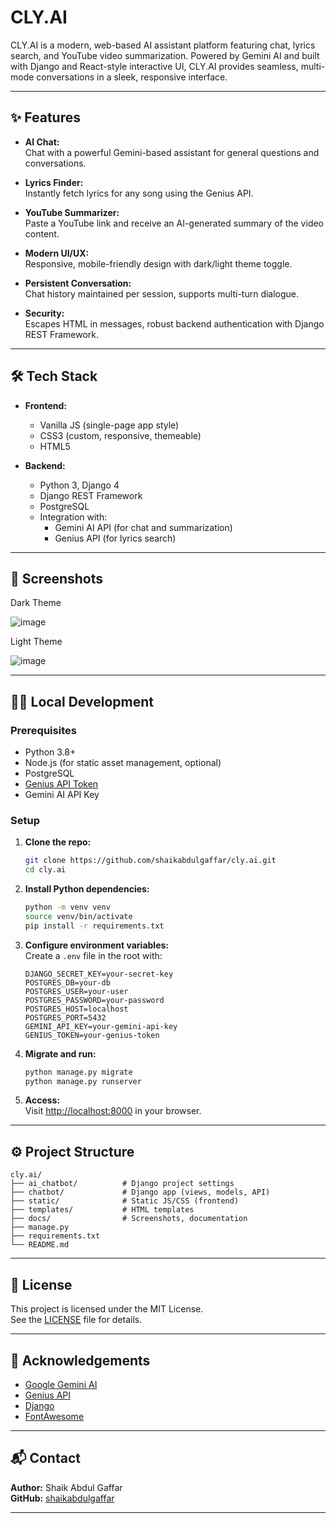 # CLY.AI

CLY.AI is a modern, web-based AI assistant platform featuring chat, lyrics search, and YouTube video summarization. Powered by Gemini AI and built with Django and React-style interactive UI, CLY.AI provides seamless, multi-mode conversations in a sleek, responsive interface.

---

## ✨ Features

- **AI Chat:**  
  Chat with a powerful Gemini-based assistant for general questions and conversations.

- **Lyrics Finder:**  
  Instantly fetch lyrics for any song using the Genius API.

- **YouTube Summarizer:**  
  Paste a YouTube link and receive an AI-generated summary of the video content.

- **Modern UI/UX:**  
  Responsive, mobile-friendly design with dark/light theme toggle.

- **Persistent Conversation:**  
  Chat history maintained per session, supports multi-turn dialogue.

- **Security:**  
  Escapes HTML in messages, robust backend authentication with Django REST Framework.

---

## 🛠️ Tech Stack

- **Frontend:**  
  - Vanilla JS (single-page app style)
  - CSS3 (custom, responsive, themeable)
  - HTML5

- **Backend:**  
  - Python 3, Django 4
  - Django REST Framework
  - PostgreSQL
  - Integration with:
    - Gemini AI API (for chat and summarization)
    - Genius API (for lyrics search)

---

## 📸 Screenshots

Dark Theme

![image](https://github.com/user-attachments/assets/5f5c7bca-5e4f-4f63-8279-0cae79af7464)


Light Theme

![image](https://github.com/user-attachments/assets/1dc87adb-d5c7-4879-8864-116acf8c929c)

---

## 🧑‍💻 Local Development

### Prerequisites

- Python 3.8+
- Node.js (for static asset management, optional)
- PostgreSQL
- [Genius API Token](https://genius.com/developers)
- Gemini AI API Key

### Setup

1. **Clone the repo:**
   ```sh
   git clone https://github.com/shaikabdulgaffar/cly.ai.git
   cd cly.ai
   ```

2. **Install Python dependencies:**
   ```sh
   python -m venv venv
   source venv/bin/activate
   pip install -r requirements.txt
   ```

3. **Configure environment variables:**  
   Create a `.env` file in the root with:

   ```
   DJANGO_SECRET_KEY=your-secret-key
   POSTGRES_DB=your-db
   POSTGRES_USER=your-user
   POSTGRES_PASSWORD=your-password
   POSTGRES_HOST=localhost
   POSTGRES_PORT=5432
   GEMINI_API_KEY=your-gemini-api-key
   GENIUS_TOKEN=your-genius-token
   ```

4. **Migrate and run:**
   ```sh
   python manage.py migrate
   python manage.py runserver
   ```

5. **Access:**  
   Visit [http://localhost:8000](http://localhost:8000) in your browser.

---

## ⚙️ Project Structure

```
cly.ai/
├── ai_chatbot/          # Django project settings
├── chatbot/             # Django app (views, models, API)
├── static/              # Static JS/CSS (frontend)
├── templates/           # HTML templates
├── docs/                # Screenshots, documentation
├── manage.py
├── requirements.txt
└── README.md
```

---

## 📝 License

This project is licensed under the MIT License.  
See the [LICENSE](LICENSE) file for details.

---

## 🙏 Acknowledgements

- [Google Gemini AI](https://ai.google.com/gemini/)
- [Genius API](https://genius.com/developers)
- [Django](https://www.djangoproject.com/)
- [FontAwesome](https://fontawesome.com/)

---

## 📬 Contact

**Author:** Shaik Abdul Gaffar  
**GitHub:** [shaikabdulgaffar](https://github.com/shaikabdulgaffar)

---
